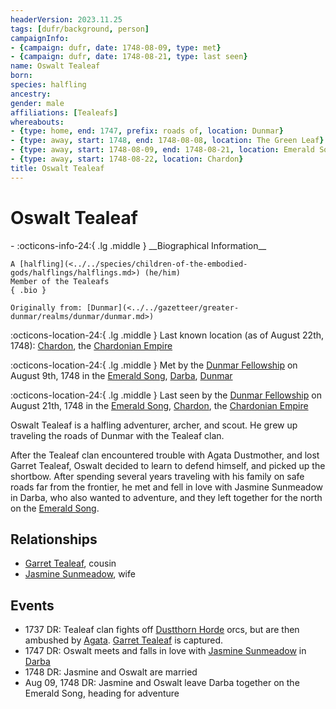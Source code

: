 ```yaml
---
headerVersion: 2023.11.25
tags: [dufr/background, person]
campaignInfo:
- {campaign: dufr, date: 1748-08-09, type: met}
- {campaign: dufr, date: 1748-08-21, type: last seen}
name: Oswalt Tealeaf
born:
species: halfling
ancestry:
gender: male
affiliations: [Tealeafs]
whereabouts:
- {type: home, end: 1747, prefix: roads of, location: Dunmar}
- {type: away, start: 1748, end: 1748-08-08, location: The Green Leaf}
- {type: away, start: 1748-08-09, end: 1748-08-21, location: Emerald Song}
- {type: away, start: 1748-08-22, location: Chardon}
title: Oswalt Tealeaf
---
```

# Oswalt Tealeaf
<div class="grid cards ext-narrow-margin ext-one-column" markdown>
- :octicons-info-24:{ .lg .middle } __Biographical Information__

    A [halfling](<../../species/children-of-the-embodied-gods/halflings/halflings.md>) (he/him)  
    Member of the Tealeafs  
    { .bio }

    Originally from: [Dunmar](<../../gazetteer/greater-dunmar/realms/dunmar/dunmar.md>)
</div>

:octicons-location-24:{ .lg .middle } Last known location (as of August 22th, 1748): [Chardon](<../../gazetteer/west-coast/chardonian-empire/chardon/chardon.md>), the [Chardonian Empire](<../../gazetteer/west-coast/chardonian-empire/chardonian-empire.md>)



:octicons-location-24:{ .lg .middle } Met by the [Dunmar Fellowship](<../pcs/dunmar-fellowship/dunmar-fellowship.md>) on August 9th, 1748 in the [Emerald Song](<../../things/ships/emerald-song.md>), [Darba](<../../gazetteer/greater-dunmar/realms/dunmar/coastal-dunmar/darba/darba.md>), [Dunmar](<../../gazetteer/greater-dunmar/realms/dunmar/dunmar.md>)  



:octicons-location-24:{ .lg .middle } Last seen by the [Dunmar Fellowship](<../pcs/dunmar-fellowship/dunmar-fellowship.md>) on August 21th, 1748 in the [Emerald Song](<../../things/ships/emerald-song.md>), [Chardon](<../../gazetteer/west-coast/chardonian-empire/chardon/chardon.md>), the [Chardonian Empire](<../../gazetteer/west-coast/chardonian-empire/chardonian-empire.md>)  


Oswalt Tealeaf is a halfling adventurer, archer, and scout. He grew up traveling the roads of Dunmar with the Tealeaf clan. 

After the Tealeaf clan encountered trouble with Agata Dustmother, and lost Garret Tealeaf, Oswalt decided to learn to defend himself, and picked up the shortbow. After spending several years traveling with his family on safe roads far from the frontier, he met and fell in love with Jasmine Sunmeadow in Darba, who also wanted to adventure, and they left together for the north on the [Emerald Song](<../../things/ships/emerald-song.md>). 
## Relationships
- [Garret Tealeaf](<./garret-tealeaf.md>), cousin
- [Jasmine Sunmeadow](<./jasmine-sunmeadow.md>), wife
## Events
- 1737 DR: Tealeaf clan fights off [Dustthorn Horde](<../../groups/orc-hordes/dustthorn-horde.md>) orcs, but are then ambushed by [Agata](<../fey/agata.md>). [Garret Tealeaf](<./garret-tealeaf.md>) is captured.
- 1747 DR: Oswalt meets and falls in love with [Jasmine Sunmeadow](<./jasmine-sunmeadow.md>) in [Darba](<../../gazetteer/greater-dunmar/realms/dunmar/coastal-dunmar/darba/darba.md>)
- 1748 DR: Jasmine and Oswalt are married
- Aug 09, 1748 DR: Jasmine and Oswalt leave Darba together on the Emerald Song, heading for adventure



